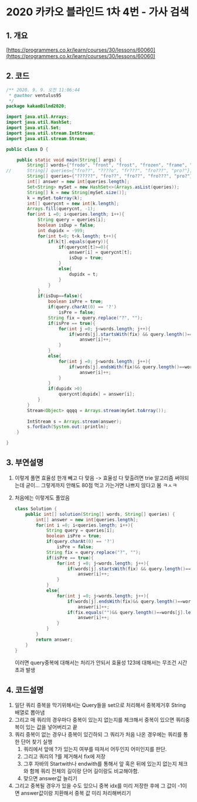 # **2020 카카오 블라인드 1차 4번 - 가사 검색**

## **1. 개요**

[https://programmers.co.kr/learn/courses/30/lessons/60060](https://programmers.co.kr/learn/courses/30/lessons/60060)

## **2. 코드**

```java
/** 2020. 9. 9. 오전 11:06:44
 * @author ventulus95
 */
package kakaoBilnd2020;

import java.util.Arrays;
import java.util.HashSet;
import java.util.Set;
import java.util.stream.IntStream;
import java.util.stream.Stream;

public class D {

	public static void main(String[] args) {
		String[] words={"frodo", "front", "frost", "frozen", "frame", "kakao"};
//		String[] queries={"fro??", "????o", "fr???", "fro???", "pro?"};
		String[] queries={"??????", "fro??", "fro??", "fro???", "pro?"};
		int[] answer = new int[queries.length];
		Set<String> mySet = new HashSet<>(Arrays.asList(queries));
		String[] k = new String[mySet.size()];
 		k = mySet.toArray(k);
		int[] querycnt = new int[k.length];
		Arrays.fill(querycnt, -1);
		for(int i =0; i<queries.length; i++){
			String query = queries[i];
			boolean isDup = false;
			int dupidx = -999;
			for(int t=0; t<k.length; t++){
				if(k[t].equals(query)){
					if(querycnt[t]>=0){
						answer[i] = querycnt[t];
						isDup = true;
					}
					else{
						dupidx = t;
					}
				}
			}
			if(isDup==false){
				boolean isPre = true;
				if(query.charAt(0) == '?')
					isPre = false;
				String fix = query.replace("?", "");
				if(isPre == true){
					for(int j =0; j<words.length; j++){
						if(words[j].startsWith(fix) && query.length()==words[j].length())
							answer[i]++;
					}
				}
				else{
					for(int j =0; j<words.length; j++){
						if(words[j].endsWith(fix)&& query.length()==words[j].length())
							answer[i]++;
					}
				}
				if(dupidx >0)
					querycnt[dupidx] = answer[i];
			}
		}
		Stream<Object> qqqq = Arrays.stream(mySet.toArray()); 
		
		IntStream s = Arrays.stream(answer);
		s.forEach(System.out::println);
	}

}
```

## **3. 부연설명**

1. 이렇게 풀면 효율성 한개 빼고 다 맞음 -> 효율성 다 맞출려면 trie 알고리즘 써야되는데 굳이... 그렇게까지 안해도 80점 먹고 가는거면 나쁘지 않다고 봄 ㅋㅅㅋ

2. 처음에는 이렇게도 풀었음

    ```java
    class Solution {
        public int[] solution(String[] words, String[] queries) {
            int[] answer = new int[queries.length];
    		for(int i =0; i<queries.length; i++){
    			String query = queries[i];
    			boolean isPre = true;
    			if(query.charAt(0) == '?')
    				isPre = false;
    			String fix = query.replace("?", "");
    			if(isPre == true){
    				for(int j =0; j<words.length; j++){
    					if(words[j].startsWith(fix) && query.length()==words[j].length())
    						answer[i]++;
    				}
    			}
    			else{
    				for(int j =0; j<words.length; j++){
    					if(words[j].endsWith(fix)&& query.length()==words[j].length())
    						answer[i]++;
                        if(fix.equals("")&& query.length()==words[j].length())
    						answer[i]++;
    				}
    			}
    		}
            return answer;
        }
    }
    ```

    이러면 query중복에 대해서는 처리가 안되서 효율성 123에 대해서는 무조건 시간 초과 발생

## **4. 코드설명**

1. 일단 쿼리 중복을 막기위해서는 Query들을 set으로 처리해서 중복제거후 String 배열로 뽑아냄
2. 그리고 매 쿼리의 경우마다 중복이 있는지 없는지를 체크해서 중복이 있으면 쿼리중복이 있는 값을 넣어버리고 끝
3. 쿼리 중복이 없는 경우나 중복이 있긴하되 그 쿼리가 처음 나온 경우에는 쿼리를 통한 단어 찾기 실행
   1. 쿼리에서 앞에 ?가 있는지 여부를 따져서 어두인지 어미인지를 판단.
   2. 그리고 쿼리의 ?를 제거해서 fix에 저장
   3. 그후 자바의 Startwith나 endwith를 통해서 앞 혹은 뒤에 있는지 없는지 체크와 함께 쿼리 전체의 길이랑 단어 길이랑도 비교해야함.
   4. 맞으면 answer값 늘리기
4. 그리고 중복될 경우가 있을 수도 있으니 중복 idx를 미리 저장한 후에 그 값이 -1이면 answer값이랑 치환해서 중복 값 미리 처리해버리기